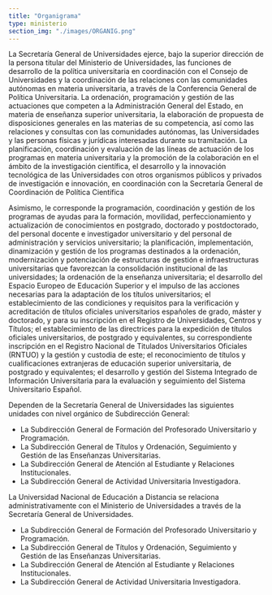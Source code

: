 ```yaml
---
title: "Organigrama"
type: ministerio
section_img: "./images/ORGANIG.png"
---
```

La Secretaría General de Universidades ejerce, bajo la superior dirección de la persona titular del Ministerio de Universidades, las funciones de desarrollo de la política universitaria en coordinación con el Consejo de Universidades y la coordinación de las relaciones con las comunidades autónomas en materia universitaria, a través de la Conferencia General de Política Universitaria. La ordenación, programación y gestión de las actuaciones que competen a la Administración General del Estado, en materia de enseñanza superior universitaria, la elaboración de propuesta de disposiciones generales en las materias de su competencia, así como las relaciones y consultas con las comunidades autónomas, las Universidades y las personas físicas y jurídicas interesadas durante su tramitación. La planificación, coordinación y evaluación de las líneas de actuación de los programas en materia universitaria y la promoción de la colaboración en el ámbito de la investigación científica, el desarrollo y la innovación tecnológica de las Universidades con otros organismos públicos y privados de investigación e innovación, en coordinación con la Secretaría General de Coordinación de Política Científica

Asimismo, le corresponde la programación, coordinación y gestión de los programas de ayudas para la formación, movilidad, perfeccionamiento y actualización de conocimientos en postgrado, doctorado y postdoctorado, del personal docente e investigador universitario y del personal de administración y servicios universitario; la planificación, implementación, dinamización y gestión de los programas destinados a la ordenación, modernización y potenciación de estructuras de gestión e infraestructuras universitarias que favorezcan la consolidación institucional de las universidades; la ordenación de la enseñanza universitaria; el desarrollo del Espacio Europeo de Educación Superior y el impulso de las acciones necesarias para la adaptación de los títulos universitarios; el establecimiento de las condiciones y requisitos para la verificación y acreditación de títulos oficiales universitarios españoles de grado, máster y doctorado, y para su inscripción en el Registro de Universidades, Centros y Títulos; el establecimiento de las directrices para la expedición de títulos oficiales universitarios, de postgrado y equivalentes, su correspondiente inscripción en el Registro Nacional de Titulados Universitarios Oficiales (RNTUO) y la gestión y custodia de este; el reconocimiento de títulos y cualificaciones extranjeras de educación superior universitaria, de postgrado y equivalentes; el desarrollo y gestión del Sistema Integrado de Información Universitaria para la evaluación y seguimiento del Sistema Universitario Español.

Dependen de la Secretaría General de Universidades las siguientes unidades con nivel orgánico de Subdirección General:

+ La Subdirección General de Formación del Profesorado Universitario y    Programación.
+ La Subdirección General de Títulos y Ordenación, Seguimiento y Gestión de las Enseñanzas Universitarias.
+ La Subdirección General de Atención al Estudiante y Relaciones Institucionales.
+ La Subdirección General de Actividad Universitaria Investigadora.
  
La Universidad Nacional de Educación a Distancia se relaciona administrativamente con el Ministerio de Universidades a través de la Secretaría General de Universidades.

+ La Subdirección General de Formación del Profesorado Universitario y    Programación.
+ La Subdirección General de Títulos y Ordenación, Seguimiento y Gestión de las Enseñanzas Universitarias.
+ La Subdirección General de Atención al Estudiante y Relaciones Institucionales.
+ La Subdirección General de Actividad Universitaria Investigadora.